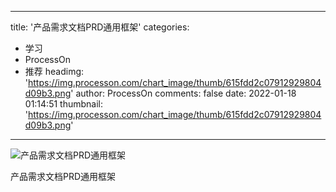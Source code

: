 
---
title: '产品需求文档PRD通用框架'
categories: 
 - 学习
 - ProcessOn
 - 推荐
headimg: 'https://img.processon.com/chart_image/thumb/615fdd2c07912929804d09b3.png'
author: ProcessOn
comments: false
date: 2022-01-18 01:14:51
thumbnail: 'https://img.processon.com/chart_image/thumb/615fdd2c07912929804d09b3.png'
---

<div>   
<img class="thumb" alt="产品需求文档PRD通用框架" src="https://img.processon.com/chart_image/thumb/615fdd2c07912929804d09b3.png" referrerpolicy="no-referrer">
<p>产品需求文档PRD通用框架</p>  
</div>
            